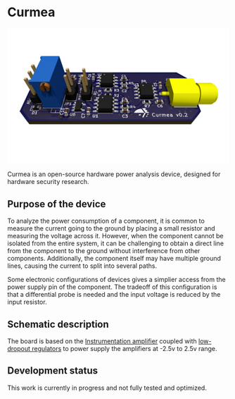 # Curmea

![Curmea Device](Curmea.png)

Curmea is an open-source hardware power analysis device, designed for hardware security research.

## Purpose of the device

To analyze the power consumption of a component, it is common to measure the current going to the ground by placing a small resistor and measuring the voltage across it. However, when the component cannot be isolated from the entire system, it can be challenging to obtain a direct line from the component to the ground without interference from other components. Additionally, the component itself may have multiple ground lines, causing the current to split into several paths.

Some electronic configurations of devices gives a simplier access from the power supply pin of the component.
The tradeoff of this configuration is that a differential probe is needed and the input voltage is reduced by the input resistor.

## Schematic description

The board is based on the [Instrumentation amplifier](https://en.wikipedia.org/wiki/Instrumentation_amplifier) coupled with [low-dropout regulators](https://en.wikipedia.org/wiki/Low-dropout_regulator) to power supply the amplifiers at -2.5v to 2.5v range.

## Development status

This work is currently in progress and not fully tested and optimized.
